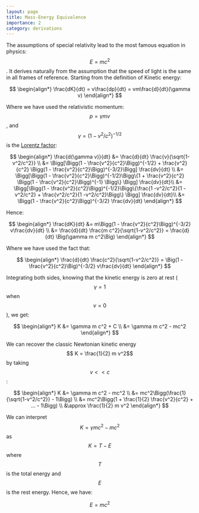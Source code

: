 ```yaml
---
layout: page
title: Mass-Energy Equivalence
importance: 2
category: derivations
---
```


The assumptions of special relativity lead to the most famous equation in physics: $$ E=mc^2$$. It derives naturally from the assumption that the speed of light is the same in all frames of reference.
Starting from the definition of Kinetic energy:

$$ 
\begin{align*}
\frac{dK}{dt} = v\frac{dp}{dt} = vm\frac{d}{dt}(\gamma v)
\end{align*}
$$

Where we have used the relativistic momentum: $$ p =  \gamma mv $$, and $$\gamma = (1-v^2/c^2)^{-1/2}$$ is the <a href="https://en.wikipedia.org/wiki/Lorentz_factor" target=_blank >Lorentz factor</a>:

$$
\begin{align*}
\frac{d(\gamma v)}{dt} &= \frac{d}{dt} \frac{v}{\sqrt{1-v^2/c^2}} \\
&= \Bigg[\Bigg(1 - \frac{v^2}{c^2}\Bigg)^{-1/2} + \frac{v^2}{c^2} \Bigg(1 - \frac{v^2}{c^2}\Bigg)^{-3/2}\Bigg] \frac{dv}{dt} \\
&= \Bigg[\Bigg(1 - \frac{v^2}{c^2}\Bigg)^{-1/2}\Bigg\{1 + \frac{v^2}{c^2} \Bigg(1 - \frac{v^2}{c^2}\Bigg)^{-1} \Bigg\} \Bigg] \frac{dv}{dt}\\
&= \Bigg[\Bigg(1 - \frac{v^2}{c^2}\Bigg)^{-1/2}\Bigg\{\frac{1 -v^2/c^2}{1 -v^2/c^2} +  \frac{v^2/c^2}{1 -v^2/c^2}\Bigg\} \Bigg] \frac{dv}{dt}\\
&= \Bigg(1 - \frac{v^2}{c^2}\Bigg)^{-3/2} \frac{dv}{dt}
\end{align*}
$$

Hence:

$$
\begin{align*}
\frac{dK}{dt} &= m\Bigg(1 - \frac{v^2}{c^2}\Bigg)^{-3/2} v\frac{dv}{dt} \\
&= \frac{d}{dt} \frac{m c^2}{\sqrt{1-v^2/c^2}} = \frac{d}{dt} \Big(\gamma m c^2\Big)
\end{align*}
$$

Where we have used the fact that: 

$$
\begin{align*}
\frac{d}{dt} \frac{c^2}{\sqrt{1-v^2/c^2}} = \Big(1 - \frac{v^2}{c^2}\Big)^{-3/2} v\frac{dv}{dt}
\end{align*}
$$

Integrating both sides, knowing that the kinetic energy is zero at rest ($$\gamma=1$$ when $$v=0$$), we get:

$$
\begin{align*}
K &= \gamma m c^2 + C \\
&= \gamma m c^2 - mc^2
\end{align*}
$$

We can  recover the classic Newtonian kinetic energy $$ K = \frac{1}{2} m v^2$$ by taking $$v<<c$$:

$$
\begin{align*}
K &= \gamma m c^2 - mc^2 \\
&= mc^2\Bigg(\frac{1}{\sqrt{1-v^2/c^2}} - 1\Bigg) \\
&= mc^2\Bigg(1 + \frac{1}{2} \frac{v^2}{c^2} + ... - 1\Bigg) \\
&\approx \frac{1}{2} m v^2
\end{align*}
$$

We can interpret $$K= \gamma m c^2 - mc^2$$ as $$K = T - E$$ where $$T$$ is the total energy and $$E$$ is the rest energy. Hence, we have:

$$E = m c^2 $$


